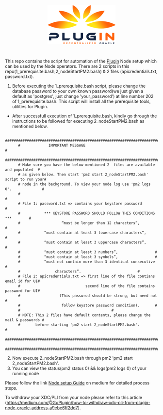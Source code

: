 <br/>
<p align="center">
<a href="https://goplugin.co" target="_blank">
<img src="https://github.com/GoPlugin/Plugin/blob/main/docs/plugin.png" width="225" alt="Plugin logo">
</a>
</p>
<br/>

This repo contains the script for automation of the [Plugin](https://goplugin.co/) Node setup which can be used by the Node operators.
There are 2 scripts in this repo(1_prerequisite.bash,2_nodeStartPM2.bash) & 2 files (apicredentials.txt, password.txt). 

1) Before executing the 1_prerequisite.bash script, please change the database password
 to your own known password(we just given a default as 'postgres', just change 'your_password') at line number 202 of 1_prerequisite.bash.
This script will install all the prerequisite tools, utilities for Plugin.
- After successfull execution of 1_prerequisite.bash, kindly go through the instructions to be followed
  for executing 2_nodeStartPM2.bash as mentioned below.
```
      ################################################################################
      # 			IMPORTANT MESSAGE                                    #
      ################################################################################
      # Make sure you have the below mentioned 2  files are available and populated  #
      # as given below. Then start 'pm2 start 2_nodeStartPM2.bash' script to run your#
      # node in the background. To view your node log use 'pm2 logs 0'.              #
      #                                                                              #
      # File 1: password.txt => contains your keystore password                      #
      #           *** KEYSTORE PASSWORD SHOULD FOLLOW THIS CONDITIONS ***	     #
      #                   “must be longer than 12 characters”,			     #
      #			  “must contain at least 3 lowercase characters”,	     #
      # 		  “must contain at least 3 uppercase characters”,	     #
      #			  “must contain at least 3 numbers”,			     #
      #			  “must contain at least 3 symbols”,			     #
      # 		  “must not contain more than 3 identical consecutive 	     #
      #     		   characters”.						     #
      # File 2: apicredentials.txt => first line of the file contians email id for UI#
      #                              second line of the file contains password for UI#
      #				     (This passwrod should be strong, but need not   #
      #				      follow keystore password condition).	     #
      #										     #	
      # NOTE: This 2 files have default contents, please change the mail & passwords #
      #	      before starting 'pm2 start 2_nodeStartPM2.bash'.			     #
      ################################################################################
      ################################################################################
```
2) Now execute 2_nodeStartPM2.bash through pm2 'pm2 start 2_nodeStartPM2.bash'.
3) You can view the status(pm2 status 0) && logs(pm2 logs 0) of your running node


Please follow the link [Node setup Guide](https://medium.com/@GoPlugin/setup-a-plugin-node-automated-way-using-shell-script-fbdec48a0dea) on medium for detailed process steps.

To withdraw your XDC/PLI from your node please refer to this article (https://medium.com/@GoPlugin/how-to-withdraw-xdc-pli-from-plugin-node-oracle-address-a9ebe6ff2dd7).

